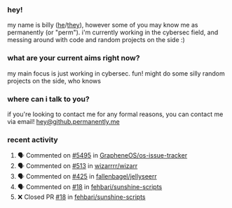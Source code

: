### hey!
my name is billy ([he](https://en.pronouns.page/he/him)/[they](https://en.pronouns.page/they/them)), however some of you may know me as permanently (or "perm"). i'm currently working in the cybersec field, and messing around with code and random projects on the side :)

### what are your current aims right now?
my main focus is just working in cybersec. fun!
might do some silly random projects on the side, who knows

### where can i talk to you?
if you're looking to contact me for any formal reasons, you can contact me via email! [hey@github.permanently.me](mailto:hey@github.permanently.me)

### recent activity
<!--START_SECTION:activity-->
1. 🗣 Commented on [#5495](https://github.com/GrapheneOS/os-issue-tracker/issues/5495#issuecomment-2911858691) in [GrapheneOS/os-issue-tracker](https://github.com/GrapheneOS/os-issue-tracker)
2. 🗣 Commented on [#513](https://github.com/wizarrrr/wizarr/pull/513#issuecomment-2910622904) in [wizarrrr/wizarr](https://github.com/wizarrrr/wizarr)
3. 🗣 Commented on [#425](https://github.com/fallenbagel/jellyseerr/issues/425#issuecomment-2910619442) in [fallenbagel/jellyseerr](https://github.com/fallenbagel/jellyseerr)
4. 🗣 Commented on [#18](https://github.com/fehbari/sunshine-scripts/pull/18#issuecomment-2889020148) in [fehbari/sunshine-scripts](https://github.com/fehbari/sunshine-scripts)
5. ❌ Closed PR [#18](https://github.com/fehbari/sunshine-scripts/pull/18) in [fehbari/sunshine-scripts](https://github.com/fehbari/sunshine-scripts)
<!--END_SECTION:activity-->
